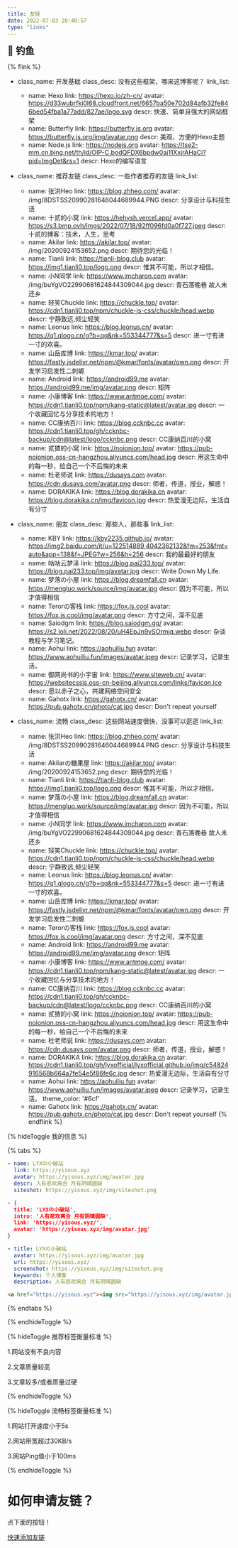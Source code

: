 ```yaml
---
title: 友链
date: 2022-07-03 20:40:57
type: "links"
---
```

<div class="title-h2-a">
  <div class="title-h2-a-left">
    <h2 style="padding-top: 0;margin:0.6rem 0 0.6rem;">🎣 钓鱼</h2><a class="random-post-start" href="javascript:fetchRandomPost();"><i class="fa-solid fa-arrow-rotate-right"></i></a>
  </div>
</div>
<div id="random-post"></div>

<link rel="stylesheet" type="text/css" href="https://cdn1.tianli0.top/gh/zhheo/JS-Heo@main/moments/random-friends-post.css">

<!-- - class_name: <a href="https://github.com/Rock-Candy-Tea">冰糖红茶 </a>
  class_desc: “冰糖红茶”博客魔改组织的大佬们
  link_list:
  - name: 小冰【冰】
    link: https://zfe.space/
    avatar: /img/20200904222157.png
    descr: 做个有梦想的人！
  - name: Akilar【糖】
    link: https://akilar.top/
    avatar: /img/20200924153652.png
    descr: 期待您的光临！
  - name: 张洪Heo【红】
    link: https://blog.zhheo.com/
    avatar: /img/8DSTSS20990281646044689944.PNG
    descr: 分享设计与科技生活
  - name: 贰猹【茶】
    link: https://noionion.top/
    avatar: /img/72645310.jpg
    descr: 用这生命中的每一秒，给自己一个不后悔的未来 -->
{% flink %}

- class_name: 开发基础
  class_desc: 没有这些框架，哪来这博客呢？
  link_list:
  - name: Hexo
    link: https://hexo.io/zh-cn/
    avatar: https://d33wubrfki0l68.cloudfront.net/6657ba50e702d84afb32fe846bed54fba1a77add/827ae/logo.svg
    descr: 快速、简单且强大的网站框架
  - name: Butterfly
    link:  https://butterfly.js.org
    avatar: 	https://butterfly.js.org/img/avatar.png
    descr: 美观、方便的Hexo主题
  - name: Node.js
    link:  https://nodejs.org
    avatar: https://tse2-mm.cn.bing.net/th/id/OIP-C.bodQFDX6bpdw0aj11XxjrAHaCi?pid=ImgDet&rs=1
    descr: Hexo的编写语言


- class_name: 推荐友链
  class_desc: 一些作者推荐的友链
  link_list:
  - name: 张洪Heo
    link: https://blog.zhheo.com/
    avatar: /img/8DSTSS20990281646044689944.PNG
    descr: 分享设计与科技生活
  - name: 十贰的小窝
    link: https://hehysh.vercel.app/
    avatar: https://s3.bmp.ovh/imgs/2022/07/18/92ff096fd0a0f727.jpeg
    descr: 十贰的博客：技术，人生，思考
  - name: Akilar
    link: https://akilar.top/
    avatar: /img/20200924153652.png
    descr: 期待您的光临！
  - name: Tianli
    link: https://tianli-blog.club
    avatar: https://img1.tianli0.top/logo.png
    descr: 惟其不可能，所以才相信。
  - name: 小N同学
    link: https://www.imcharon.com
    avatar: /img/buYgVO22990681624844309044.jpg
    descr: 青石落晚巷 故人未还乡
  - name: 轻笑Chuckle
    link: https://chuckle.top/
    avatar: https://cdn1.tianli0.top/npm/chuckle-js-css/chuckle/head.webp
    descr: 宁静致远,倾尘轻笑
  - name: Leonus
    link: https://blog.leonus.cn/
    avatar: https://q1.qlogo.cn/g?b=qq&nk=553344777&s=5
    descr: 进一寸有进一寸的欢喜。
  - name: 山岳库博
    link: https://kmar.top/
    avatar: https://fastly.jsdelivr.net/npm/@kmar/fonts/avatar/own.png
    descr: 开发学习启发性二刺螈
  - name: Android
    link: https://android99.me
    avatar: https://android99.me/img/avatar.png
    descr: 矩阵
  - name: 小康博客
    link: https://www.antmoe.com/
    avatar: https://cdn1.tianli0.top/npm/kang-static@latest/avatar.jpg
    descr: 一个收藏回忆与分享技术的地方！
  - name: CC康纳百川
    link: https://blog.ccknbc.cc
    avatar: https://cdn1.tianli0.top/gh/ccknbc-backup/cdn@latest/logo/ccknbc.png
    descr: CC康纳百川的小窝
  - name: 贰猹的小窝
    link: https://noionion.top/
    avatar: https://pub-noionion.oss-cn-hangzhou.aliyuncs.com/head.jpg
    descr: 用这生命中的每一秒，给自己一个不后悔的未来
  - name: 杜老师说
    link: https://dusays.com
    avatar: https://cdn.dusays.com/avatar.png
    descr: 师者，传道，授业，解惑！
  - name: DORAKIKA
    link: https://blog.dorakika.cn
    avatar: https://blog.dorakika.cn/img/favicon.jpg
    descr: 热爱漫无边际，生活自有分寸

- class_name: 朋友
  class_desc: 那些人，那些事
  link_list:
  - name: KBY
    link: https://kby2235.github.io/
    avatar: https://img2.baidu.com/it/u=122514889,4042362132&fm=253&fmt=auto&app=138&f=JPEG?w=256&h=256
    descr: 我的最最好的朋友
  - name: 咕咕云梦泽
    link: https://blog.pai233.top/
    avatar: https://blog.pai233.top/img/avatar.jpg
    descr: Write Down My Life.
  - name: 梦落の小屋
    link: https://blog.dreamfall.cn
    avatar: https://mengluo.work/source/img/avatar.jpg
    descr: 因为不可能，所以才值得相信
  - name: Terorの客栈
    link: https://fox.js.cool
    avatar: https://fox.js.cool/img/avatar.png
    descr: 方寸之间，深不见底
  - name: Saiodgm
    link: https://blog.saiodgm.gq/
    avatar: https://s2.loli.net/2022/08/20/uH4EpJn9vSOrmjq.webp
    descr: 杂谈教程与学习笔记。
  - name: Aohui
    link: https://aohuiliu.fun
    avatar: https://www.aohuiliu.fun/images/avatar.jpeg
    descr: 记录学习，记录生活。
  - name: 御网尚书的小宇宙
    link: https://www.siteweb.cn/
    avatar: https://websitecssjs.oss-cn-beijing.aliyuncs.com/links/favicon.ico
    descr: 愿以赤子之心，共建网络空间安全
  - name: Gahotx
    link: https://gahotx.cn/
    avatar: https://pub.gahotx.cn/photo/cat.jpg
    descr: Don't repeat yourself

- class_name: 流畅
  class_desc: 这些网站速度很快，没事可以逛逛
  link_list:
  - name: 张洪Heo
    link: https://blog.zhheo.com/
    avatar: /img/8DSTSS20990281646044689944.PNG
    descr: 分享设计与科技生活
  - name: Akilarの糖果屋
    link: https://akilar.top/
    avatar: /img/20200924153652.png
    descr: 期待您的光临！
  - name: Tianli
    link: https://tianli-blog.club
    avatar: https://img1.tianli0.top/logo.png
    descr: 惟其不可能，所以才相信。
  - name: 梦落の小屋
    link: https://blog.dreamfall.cn
    avatar: https://mengluo.work/source/img/avatar.jpg
    descr: 因为不可能，所以才值得相信
  - name: 小N同学
    link: https://www.imcharon.com
    avatar: /img/buYgVO22990681624844309044.jpg
    descr: 青石落晚巷 故人未还乡
  - name: 轻笑Chuckle
    link: https://chuckle.top/
    avatar: https://cdn1.tianli0.top/npm/chuckle-js-css/chuckle/head.webp
    descr: 宁静致远,倾尘轻笑
  - name: Leonus
    link: https://blog.leonus.cn/
    avatar: https://q1.qlogo.cn/g?b=qq&nk=553344777&s=5
    descr: 进一寸有进一寸的欢喜。
  - name: 山岳库博
    link: https://kmar.top/
    avatar: https://fastly.jsdelivr.net/npm/@kmar/fonts/avatar/own.png
    descr: 开发学习启发性二刺螈
  - name: Terorの客栈
    link: https://fox.js.cool
    avatar: https://fox.js.cool/img/avatar.png
    descr: 方寸之间，深不见底
  - name: Android
    link: https://android99.me
    avatar: https://android99.me/img/avatar.png
    descr: 矩阵 
  - name: 小康博客
    link: https://www.antmoe.com/
    avatar: https://cdn1.tianli0.top/npm/kang-static@latest/avatar.jpg
    descr: 一个收藏回忆与分享技术的地方！
  - name: CC康纳百川
    link: https://blog.ccknbc.cc
    avatar: https://cdn1.tianli0.top/gh/ccknbc-backup/cdn@latest/logo/ccknbc.png
    descr: CC康纳百川的小窝
  - name: 贰猹的小窝
    link: https://noionion.top/
    avatar: https://pub-noionion.oss-cn-hangzhou.aliyuncs.com/head.jpg
    descr: 用这生命中的每一秒，给自己一个不后悔的未来
  - name: 杜老师说
    link: https://dusays.com
    avatar: https://cdn.dusays.com/avatar.png
    descr: 师者，传道，授业，解惑！
  - name: DORAKIKA
    link: https://blog.dorakika.cn
    avatar: https://cdn1.tianli0.top/gh/lyxofficial/lyxofficial.github.io/img/c54824916568b664a7fe54e5f86fe6c.jpg
    descr: 热爱漫无边际，生活自有分寸
  - name: Aohui
    link: https://aohuiliu.fun
    avatar: https://www.aohuiliu.fun/images/avatar.jpeg
    descr: 记录学习，记录生活。
    theme_color: '#6cf'
  - name: Gahotx
    link: https://gahotx.cn/
    avatar: https://pub.gahotx.cn/photo/cat.jpg
    descr: Don't repeat yourself
{% endflink %}


{% hideToggle 我的信息 %}

{% tabs  %}
<!-- tab Butterfly & MengD -->
```yaml
- name: LYXの小破站
  link: https://yisous.xyz
  avatar: https://yisous.xyz/img/avatar.jpg
  descr: 人有悲欢离合 月有阴晴圆缺
  siteshot: https://yisous.xyz/img/siteshot.png
```
<!-- endtab -->

<!-- tab fluid -->
```json
- {
  title: 'LYXの小破站',
  intro: '人有悲欢离合 月有阴晴圆缺',
  link: 'https://yisous.xyz/',
  avatar: 'https://yisous.xyz/img/avatar.jpg'
}
```
<!-- endtab -->

<!-- tab volantis -->
```yaml
- title: LYXの小破站
  avatar: https://yisous.xyz/img/avatar.jpg
  url: https://yisous.xyz/
  screenshot: https://yisous.xyz/img/siteshot.png
  keywords: 个人博客
  description: 人有悲欢离合 月有阴晴圆缺
```
<!-- endtab -->

<!-- tab html -->
```html
<a href="https://yisous.xyz"><img src="https://yisous.xyz/img/avatar.jpg" alt="avatar">LYXの小破站</a>
```
<!-- endtab -->

{% endtabs  %}

{% endhideToggle %}

{% hideToggle 推荐标签衡量标准 %}

1.网站没有不良内容

2.文章质量较高

3.文章较多/或者质量过硬

{% endhideToggle %}

{% hideToggle 流畅标签衡量标准 %}

1.网站打开速度小于5s

2.网站带宽超过30KB/s

3.网站Ping值小于100ms

{% endhideToggle %}

<h1>如何申请友链？</h1>

点下面的按钮！
<script type="text/javascript" src="https://cdn1.tianli0.top/npm/jquery@latest/dist/jquery.min.js"></script>
<script src = "/js/randomFriend.js"></script>

<a href="javascript:void(0)" onclick="addflink()">快速添加友链</a>
